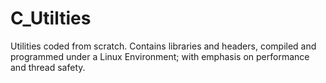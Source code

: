 # C_Utilties
Utilities coded from scratch. Contains libraries and headers, compiled and programmed under a Linux Environment; with emphasis on performance and thread safety.
